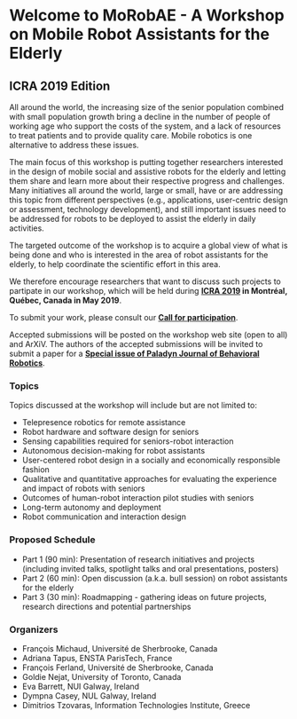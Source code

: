 # Welcome to MoRobAE - A Workshop on Mobile Robot Assistants for the Elderly

## ICRA 2019 Edition

All around the world, the increasing size of the senior population combined with
small population growth bring a decline in the number of people of working age
who support the costs of the system, and a lack of resources to treat patients
and to provide quality care.
Mobile robotics is one alternative to address these issues.

The main focus of this workshop is putting together researchers interested in the design of mobile social and assistive robots for the elderly and letting them share and learn more about their respective progress and challenges. Many initiatives all around the world, large or small, have or are addressing this topic from different perspectives (e.g., applications, user-centric design or assessment, technology development), and still important issues need to be addressed for robots to be deployed to assist the elderly in daily activities.

The targeted outcome of the workshop is to acquire a global view of what is being done and who is interested in the area of robot assistants for the elderly, to help coordinate the scientific effort in this area.

We therefore encourage researchers that want to discuss such projects to partipate in our
workshop, which will be held during **[ICRA 2019](https://icra2019.org) in 
Montréal, Québec, Canada in May 2019**.

To submit your work, please consult our **[Call for participation](/cfp)**.

Accepted submissions will be posted on the workshop web site (open to all) and ArXiV. The authors of the accepted submissions will be invited to submit a paper for a **[Special issue of Paladyn Journal of Behavioral Robotics](https://www.degruyter.com/page/1890 )**. 

### Topics

Topics discussed at the workshop will include but are not limited to:

 * Telepresence robotics for remote assistance
 * Robot hardware and software design for seniors
 * Sensing capabilities required for seniors-robot interaction
 * Autonomous decision-making for robot assistants
 * User-centered robot design in a socially and economically responsible fashion
 * Qualitative and quantitative approaches for evaluating the experience and
 impact of robots with seniors
 * Outcomes of human-robot interaction pilot studies with seniors
 * Long-term autonomy and deployment
 * Robot communication and interaction design  

### Proposed Schedule

 * Part 1 (90 min): Presentation of research initiatives and projects (including invited talks, spotlight talks and oral presentations, posters)
 * Part 2 (60 min): Open discussion (a.k.a. bull session) on robot assistants for the elderly
 * Part 3 (30 min): Roadmapping - gathering ideas on future projects, research directions and
                    potential partnerships

### Organizers

 * François Michaud, Université de Sherbrooke, Canada
 * Adriana Tapus, ENSTA ParisTech, France
 * François Ferland, Université de Sherbrooke, Canada
 * Goldie Nejat, University of Toronto, Canada
 * Eva Barrett, NUI Galway, Ireland
 * Dympna Casey, NUL Galway, Ireland
 * Dimitrios Tzovaras, Information Technologies Institute, Greece

